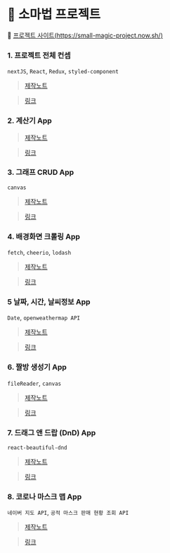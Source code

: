 # 🔮 소마법 프로젝트

:apple: [프로젝트 사이트(https://small-magic-project.now.sh/)](https://small-magic-project.now.sh/) 

### 1. 프로젝트 전체 컨셉

`nextJS`, `React`, `Redux`, `styled-component`

> [제작노트](https://taeny.dev/project/%EC%86%8C%EB%A7%88%EB%B2%95-%ED%94%84%EB%A1%9C%EC%A0%9D%ED%8A%B81/)

> [링크](https://small-magic-project.now.sh/)

### 2. 계산기 App

> [제작노트](https://taeny.dev/project/%EC%86%8C%EB%A7%88%EB%B2%95-%ED%94%84%EB%A1%9C%EC%A0%9D%ED%8A%B82/)

> [링크](https://small-magic-project.now.sh/calculator)

### 3. 그래프 CRUD App

`canvas`

> [제작노트](https://taeny.dev/project/%EC%86%8C%EB%A7%88%EB%B2%95-%ED%94%84%EB%A1%9C%EC%A0%9D%ED%8A%B83/)

> [링크](https://small-magic-project.now.sh/graph)

### 4. 배경화면 크롤링 App

`fetch`, `cheerio`, `lodash`

> [제작노트](https://taeny.dev/project/%EC%86%8C%EB%A7%88%EB%B2%95-%ED%94%84%EB%A1%9C%EC%A0%9D%ED%8A%B84/)

> [링크](https://small-magic-project.now.sh/crawling)

### 5 날짜, 시간, 날씨정보 App

`Date`, `openweathermap API`

> [제작노트](https://taeny.dev/project/%EC%86%8C%EB%A7%88%EB%B2%95-%ED%94%84%EB%A1%9C%EC%A0%9D%ED%8A%B85/)

> [링크](https://small-magic-project.now.sh/today)

### 6. 짤방 생성기 App

`fileReader`, `canvas`

> [제작노트](https://taeny.dev/project/%EC%86%8C%EB%A7%88%EB%B2%95-%ED%94%84%EB%A1%9C%EC%A0%9D%ED%8A%B86/)

> [링크](https://small-magic-project.now.sh/jjal)


### 7. 드래그 앤 드랍 (DnD) App

`react-beautiful-dnd`

> [제작노트](https://taeny.dev/project/%EC%86%8C%EB%A7%88%EB%B2%95-%ED%94%84%EB%A1%9C%EC%A0%9D%ED%8A%B87/)

> [링크](https://small-magic-project.now.sh/avengers)

### 8. 코로나 마스크 맵 App

`네이버 지도 API`, `공적 마스크 판매 현황 조회 API`

> [제작노트](https://taeny.dev/project/%EC%86%8C%EB%A7%88%EB%B2%95-%ED%94%84%EB%A1%9C%EC%A0%9D%ED%8A%B88/)

> [링크](https://small-magic-project.now.sh/maskmap)



